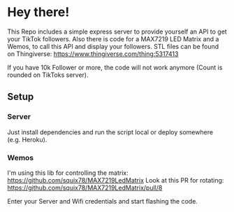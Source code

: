 # Hey there!

This Repo includes a simple express server to provide yourself an API to get your TikTok followers.
Also there is code for a MAX7219 LED Matrix and a Wemos, to call this API and display your followers.
STL files can be found on Thingiverse: https://www.thingiverse.com/thing:5317413

If you have 10k Follower or more, the code will not work anymore (Count is rounded on TikToks server). 

## Setup
### Server
Just install dependencies and run the script local or deploy somewhere (e.g. Heroku).
### Wemos
I'm using this lib for controlling the matrix: https://github.com/squix78/MAX7219LedMatrix
Look at this PR for rotating: https://github.com/squix78/MAX7219LedMatrix/pull/8

Enter your Server and Wifi credentials and start flashing the code.
